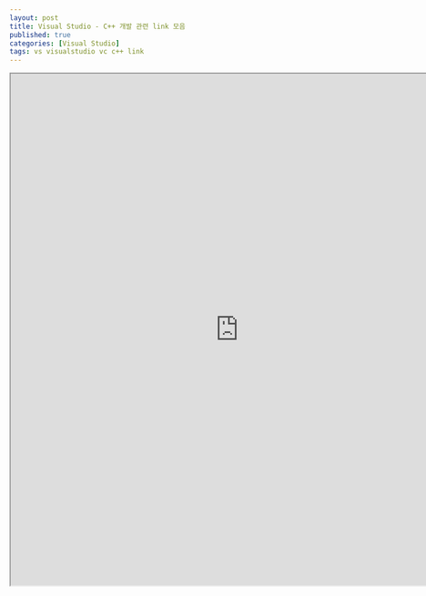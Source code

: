 ```yaml
---
layout: post
title: Visual Studio - C++ 개발 관련 link 모음
published: true
categories: [Visual Studio]
tags: vs visualstudio vc c++ link
---
```

<iframe width="800" height="900" src="https://docs.google.com/document/d/e/2PACX-1vRZXlDhdB3wW12fi5uiAR0ayKBctQgJ0BQcov0v_OXVPa7w_ft0n5GXwZwzLEJ_xBMVeMWc1lXrVOT9/pub?embedded=true"></iframe>  
  


